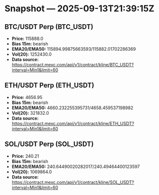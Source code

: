# Snapshot — 2025-09-13T21:39:15Z

## BTC/USDT Perp (BTC_USDT)
- **Price:** 115888.0
- **Bias 15m:** bearish
- **EMA20/EMA50:** 115894.99875663593/115882.01702286369
- **Vol(20):** 1252430.0
- **Data source:** https://contract.mexc.com/api/v1/contract/kline/BTC_USDT?interval=Min1&limit=60

## ETH/USDT Perp (ETH_USDT)
- **Price:** 4656.95
- **Bias 15m:** bearish
- **EMA20/EMA50:** 4660.232255395731/4658.459537198982
- **Vol(20):** 321832.0
- **Data source:** https://contract.mexc.com/api/v1/contract/kline/ETH_USDT?interval=Min1&limit=60

## SOL/USDT Perp (SOL_USDT)
- **Price:** 240.21
- **Bias 15m:** bearish
- **EMA20/EMA50:** 240.64490020282017/240.49464400123597
- **Vol(20):** 1069864.0
- **Data source:** https://contract.mexc.com/api/v1/contract/kline/SOL_USDT?interval=Min1&limit=60
